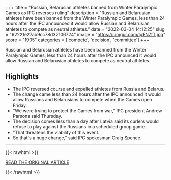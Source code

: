 +++
title = "Russian, Belarusian athletes banned from Winter Paralympic Games as IPC reverses ruling"
description = "Russian and Belarusian athletes have been banned from the Winter Paralympic Games, less than 24 hours after the IPC announced it would allow Russian and Belarusian athletes to compete as neutral athletes."
date = "2022-03-04 14:12:25"
slug = "62221e27ab9cc78d32106724"
image = "https://i.imgur.com/lpEN7fT.jpg"
score = "1905"
categories = ['compete', 'decision', 'committee']
+++

Russian and Belarusian athletes have been banned from the Winter Paralympic Games, less than 24 hours after the IPC announced it would allow Russian and Belarusian athletes to compete as neutral athletes.

## Highlights

- The IPC reversed course and expelled athletes from Russia and Belarus.
- The change came less than 24 hours after the IPC announced it would allow Russians and Belarusians to compete when the Games open Friday.
- "We were trying to protect the Games from war," IPC president Andrew Parsons said Thursday.
- The decision comes less than a day after Latvia said its curlers would refuse to play against the Russians in a scheduled group game.
- "That threatens the viability of this event.
- So that's a huge change," said IPC spokesman Craig Spence.

---

{{< rawhtml >}}
  <p class="article-category">
    <a target="_blank" href="https://www.espn.com/olympics/story/_/id/33410388/russian-belarusian-athletes-banned-winter-paralympic-games">READ THE ORIGINAL ARTICLE</a>
  </p>
{{< /rawhtml >}}
